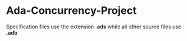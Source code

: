 # Ada-Concurrency-Project
Specification files use the extension **.ads** while all other source files use **.adb**
